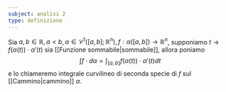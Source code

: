 ```yaml
---
subject: analisi 2
type: definizione
---
```

Sia $a,b\in\mathbb{R},a<b,\alpha\in\mathcal{C}^1([a,b];\mathbb{R}^n),f:\alpha([a,b])\to\mathbb{R}^n$, supponiamo $t\to f(\alpha(t))\cdot\alpha'(t)$ sia [[Funzione sommabile|sommabile]], allora poniamo
$$
\int f\cdot d\alpha=\int_{[a,b]}f(\alpha(t))\cdot\alpha'(t)dt
$$
e lo chiameremo integrale curvilineo di seconda specie di $f$ sul [[Cammino|cammino]] $\alpha$.